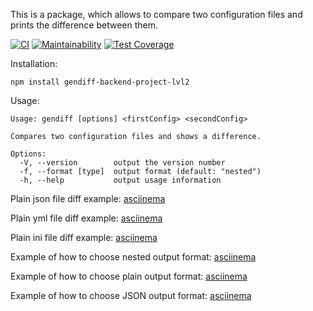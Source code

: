 This is a package, which allows to compare two configuration files and prints the difference between them.

[![CI](https://github.com/ivankl/backend-project-lvl2/workflows/CI/badge.svg?branch=master)](https://github.com/ivankl/backend-project-lvl2/actions)
[![Maintainability](https://api.codeclimate.com/v1/badges/cb6f35a9023d0307cc51/maintainability)](https://codeclimate.com/github/ivankl/backend-project-lvl2/maintainability)
[![Test Coverage](https://api.codeclimate.com/v1/badges/cb6f35a9023d0307cc51/test_coverage)](https://codeclimate.com/github/ivankl/backend-project-lvl2/test_coverage)

Installation:
```
npm install gendiff-backend-project-lvl2

```

Usage:

```
Usage: gendiff [options] <firstConfig> <secondConfig>

Compares two configuration files and shows a difference.

Options:
  -V, --version        output the version number
  -f, --format [type]  output format (default: "nested")
  -h, --help           output usage information
```


Plain json file diff example: [asciinema](https://asciinema.org/a/E52PshDfwps641C0Aww5vcH5J)

Plain yml file diff example: [asciinema](https://asciinema.org/a/60THuVdLvUHgtzid4nHPGtdpU)

Plain ini file diff example: [asciinema](https://asciinema.org/a/wDLFCaavEUKgE3RdY6BNgFNxh)

Example of how to choose nested output format: [asciinema](https://asciinema.org/a/0nkZLn9LUHcNitDVYLjTRbtrS)

Example of how to choose plain output format: [asciinema](https://asciinema.org/a/7YNFb7mz0P0DLsFtGv5hXh1ea)

Example of how to choose JSON output format: [asciinema](https://asciinema.org/a/JHUXXRLqRZnKtKibSHQUcofCB)
